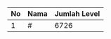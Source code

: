 | No | Nama            | Jumlah Level |
|----|-----------------|--------------|
| 1  | #    |    6726        |
